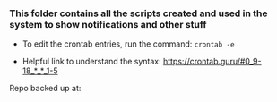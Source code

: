 ### This folder contains all the scripts created and used in the system to show notifications and other stuff

- To edit the crontab entries, run the command:
`crontab -e`

- Helpful link to understand the syntax: https://crontab.guru/#0_9-18_*_*_1-5

Repo backed up at: 
